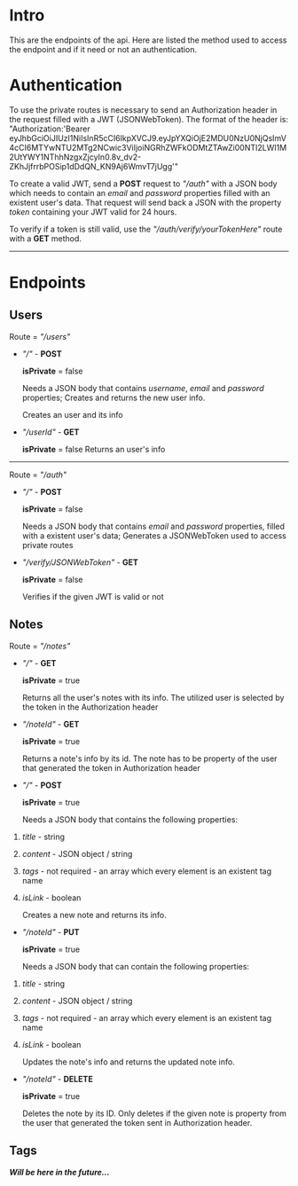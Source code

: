 # Intro

This are the endpoints of the api. Here are listed the method used to access
the endpoint and if it need or not an authentication.

# Authentication

To use the private routes is necessary to send an Authorization header in the request filled with a JWT (JSONWebToken). The format of the header is: "Authorization:'Bearer eyJhbGciOiJIUzI1NiIsInR5cCI6IkpXVCJ9.eyJpYXQiOjE2MDU0NzU0NjQsImV4cCI6MTYwNTU2MTg2NCwic3ViIjoiNGRhZWFkODMtZTAwZi00NTI2LWI1M2UtYWY1NThhNzgxZjcyIn0.8v_dv2-ZKhJjfrrbPOSip1dDdQN_KN9Aj6WmvT7jUgg'"

To create a valid JWT, send a **POST** request to _"/auth"_ with a JSON body which needs to contain
an _email_ and _password_ properties filled with an existent user's data. That request will send back a JSON
with the property _token_ containing your JWT valid for 24 hours.

To verify if a token is still valid, use the _"/auth/verify/yourTokenHere"_ route with a **GET** method.

---

# Endpoints

## Users

Route = _"/users"_

-   _"/"_ - **POST**

    **isPrivate** = false

    Needs a JSON body that contains _username_, _email_ and _password_ properties;
    Creates and returns the new user info.

    Creates an user and its info

-   _"/userId"_ - **GET**

    **isPrivate** = false
    Returns an user's info

---

Route = _"/auth"_

-   _"/"_ - **POST**

    **isPrivate** = false

    Needs a JSON body that contains _email_ and _password_ properties, filled with a existent user's data;
    Generates a JSONWebToken used to access private routes

-   _"/verify/JSONWebToken"_ - **GET**

    **isPrivate** = false

    Verifies if the given JWT is valid or not

## Notes

Route = _"/notes"_

-   _"/"_ - **GET**

    **isPrivate** = true

    Returns all the user's notes with its info. The utilized user is selected by the token in the Authorization header

-   _"/noteId"_ - **GET**

    **isPrivate** = true

    Returns a note's info by its id. The note has to be property of the user that generated the token in Authorization header

-   _"/"_ - **POST**

    **isPrivate** = true

    Needs a JSON body that contains the following properties:

1. _title_ - string
2. _content_ - JSON object / string
3. _tags_ - not required - an array which every element is an existent tag name
4. _isLink_ - boolean

    Creates a new note and returns its info.

-   _"/noteId"_ - **PUT**

    **isPrivate** = true

    Needs a JSON body that can contain the following properties:

1. _title_ - string
2. _content_ - JSON object / string
3. _tags_ - not required - an array which every element is an existent tag name
4. _isLink_ - boolean

    Updates the note's info and returns the updated note info.

-   _"/noteId"_ - **DELETE**

    **isPrivate** = true

    Deletes the note by its ID. Only deletes if the given note is property from the user that generated the token sent in Authorization header.

## Tags

**_Will be here in the future..._**

